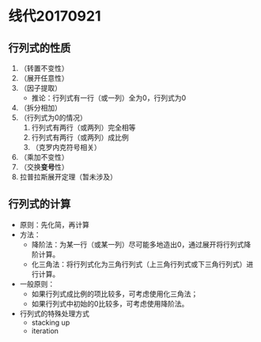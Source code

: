 # 线代20170921

## 行列式的性质

1. （转置不变性）
2. （展开任意性）
3. （因子提取）
   - 推论：行列式有一行（或一列）全为0，行列式为0
4. （拆分相加）
5. （行列式为0的情况）
   1. 行列式有两行（或两列）完全相等
   2. 行列式有两行（或两列）成比例
   3. （克罗内克符号相关）
6. （乘加不变性）
7. （交换**变号**性）
8. 拉普拉斯展开定理（暂未涉及）




## 行列式的计算

- 原则：先化简，再计算
- 方法：
  - 降阶法：为某一行（或某一列）尽可能多地造出0，通过展开将行列式降阶计算。
  - 化三角法：将行列式化为三角行列式（上三角行列式或下三角行列式）进行计算。
- 一般原则：
  - 如果行列式成比例的项比较多，可考虑使用化三角法；
  - 如果行列式中初始的0比较多，可考虑使用降阶法。
- 行列式的特殊处理方式
  - stacking up
  - iteration

